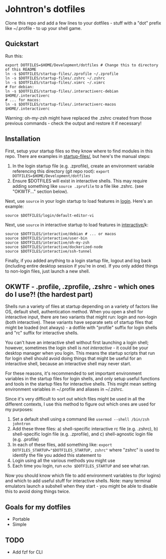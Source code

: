 # Johntron's dotfiles

Clone this repo and add a few lines to your dotfiles - stuff with a "dot" prefix like ~/.profile - to up your shell game.


## Quickstart

Run this:
```
export DOTFILES=$HOME/Development/dotfiles # Change this to directory of this README
ln -s $DOTFILES/startup-files/.zprofile ~/.zprofile
ln -s $DOTFILES/startup-files/.zshrc ~/.zshrc
ln -s $DOTFILES/startup-files/.vimrc ~/.vimrc
# For debian:
ln -s $DOTFILES/startup-files/.interactiverc-debian $HOME/.interactiverc
# ... for macos:
ln -s $DOTFILES/startup-files/.interactiverc-macos $HOME/.interactiverc
```

Warning: oh-my-zsh might have replaced the .zshrc created from those previous commands - check the output and restore it if necessary!


## Installation

First, setup your startup files so they know where to find modules in this repo. There are examples in [startup-files/](startup-files/), but here's the manual steps:

1. In the login startup file (e.g. .zprofile), create an environment variable referencing this directory (git repo root): `export DOTFILES=$HOME/Development/dotfiles`
2. Ensure $DOTFILES will exist in interactive shells. This may require adding something like `source .zprofile` to a file like .zshrc. (see "OKWTF..." section below).

Next, use `source` in your login startup to load features in [login](login/). Here's an example:

```
source $DOTFILES/login/default-editor-vi
```

Next, use `source` in interactive startup to load features in [interactive/](interactive/)k:

```
source $DOTFILES/interactive/debian # ... or macos
source $DOTFILES/interactive/user-bin
source $DOTFILES/interactive/oh-my-zsh
source $DOTFILES/interactive/dockerized-node
source $DOTFILES/interactive/ssh-tunnel
```

Finally, if you added anything to a login startup file, logout and log back (including entire desktop session if you're in one). If you only added things to non-login files, just launch a new shell.


## OKWTF - .profile, .zprofile, .zshrc - which ones do I use?! (the hardest part)

Shells run a variety of files at startup depending on a variety of factors like OS, default shell, authentication method. When you open a shell for interactive input, there are two variants that might run: login and non-login (both interactive). These variants have separate sets of startup files that might be loaded (not always) - a dotfile with "profile" suffix for login shells and "rc" suffix for interactive shells.

You can't have an interactive shell without first launching a login shell; however, sometimes the login shell is _not interactive_ - it could be your desktop manager when you login. This means the startup scripts that run for login shell should avoid doing things that might be useful for an interactive shell, because an interactive shell may never start.

For these reasons, it's recommended to set important environment variables in the startup files for login shells, and only setup useful functions and tools in the startup files for interactive shells. This might mean setting environment variables in ~/.profile and aliases in ~/.zshrc.

Since it's very difficult to sort out which files might be used in all the different contexts, I use this method to figure out which ones are used for my purposes:

1. Set a default shell using a command like `usermod --shell /bin/zsh johntron`
2. Add these three files: a) shell-specific interactive rc file (e.g. .zshrc), b) shell-specific login file (e.g. .zprofile), and c) shell-agnostic login file (e.g. .profile)
3. In each of these files, add something like: `export DOTFILES_STARTUP="$DOTFILES_STARTUP, zshrc"` where "zshrc" is used to identify the file you added this statement to
4. Login using all the various methods you might use
5. Each time you login, run `echo $DOTFILES_STARTUP` and see what ran.

Now you should know which file to add environment variables to (for logins) and which to add useful stuff for interactive shells. Note: many terminal emulators launch a subshell when they start - you might be able to disable this to avoid doing things twice.


## Goals for my dotfiles

* Portable
* Simple


## TODO

* Add fzf for CLI
